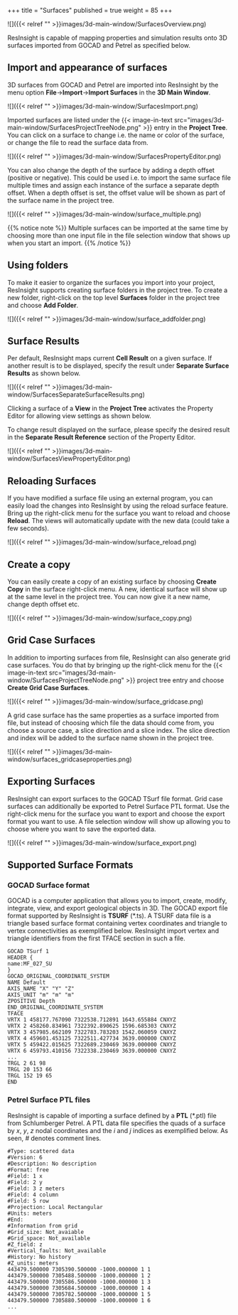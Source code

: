 +++
title = "Surfaces"
published = true
weight = 85
+++

![]({{< relref "" >}}images/3d-main-window/SurfacesOverview.png)

ResInsight is capable of mapping properties and simulation results onto 3D surfaces imported from GOCAD and Petrel as specified below. 


## Import and appearance of surfaces

3D surfaces from GOCAD and Petrel are imported into ResInsight by the menu option **File**->**Import**->**Import Surfaces** 
in the **3D Main Window**.

![]({{< relref "" >}}images/3d-main-window/SurfacesImport.png)

Imported surfaces are listed under the {{< image-in-text src="images/3d-main-window/SurfacesProjectTreeNode.png" >}} entry 
in the **Project Tree**. You can click on a surface to change i.e. the name or color of the surface, or change the file to read the surface data from. 

![]({{< relref "" >}}images/3d-main-window/SurfacesPropertyEditor.png)

You can also change the depth of the surface by adding a depth offset (positive or negative). This could be used i.e. to import the same surface file multiple times and assign each instance of the surface a separate depth offset. When a depth offset is set, the offset value will be shown as part of the surface name in the project tree.

![]({{< relref "" >}}images/3d-main-window/surface_multiple.png)

{{% notice note %}}
Multiple surfaces can be imported at the same time by choosing more than one input file in the file selection window that shows up when you start an import.
{{% /notice %}}


## Using folders

To make it easier to organize the surfaces you import into your project, ResInsight supports creating surface folders in the project tree. To create a new folder, right-click on the top level **Surfaces** folder in the project tree and choose **Add Folder**.

![]({{< relref "" >}}images/3d-main-window/surface_addfolder.png)


## Surface Results

Per default, ResInsight maps current **Cell Result** on a given surface. 
If another result is to be displayed, specify the result under **Separate Surface Results** as shown below.

![]({{< relref "" >}}images/3d-main-window/SurfacesSeparateSurfaceResults.png)

Clicking a surface of a **View** in the **Project Tree** activates the Property Editor for allowing view settings as shown below. 

To change result displayed on the surface, please specify the desired result in the **Separate Result Reference**
section of the Property Editor.

![]({{< relref "" >}}images/3d-main-window/SurfacesViewPropertyEditor.png)


## Reloading Surfaces

If you have modified a surface file using an external program, you can easily load the changes into ResInsight by using the reload surface feature. Bring up the right-click menu for the surface you want to reload and choose  **Reload**. The views will automatically update with the new data (could take a few seconds).

![]({{< relref "" >}}images/3d-main-window/surface_reload.png)

## Create a copy

You can easily create a copy of an existing surface by choosing  **Create Copy** in the surface right-click menu. A new, identical surface will show up at the same level in the project tree. You can now give it a new name, change depth offset etc.

![]({{< relref "" >}}images/3d-main-window/surface_copy.png)

## Grid Case Surfaces

In addition to importing surfaces from file, ResInsight can also generate grid case surfaces. You do that by bringing up the right-click menu for the {{< image-in-text src="images/3d-main-window/SurfacesProjectTreeNode.png" >}} project tree entry and choose **Create Grid Case Surfaces**.

![]({{< relref "" >}}images/3d-main-window/surface_gridcase.png)

A grid case surface has the same properties as a surface imported from file, but instead of choosing which file the data should come from, you choose a source case, a slice direction and a slice index. The slice direction and index will be added to the surface name shown in the project tree.

![]({{< relref "" >}}images/3d-main-window/surfaces_gridcaseproperties.png)


## Exporting Surfaces

ResInsight can export surfaces to the GOCAD TSurf file format. Grid case surfaces can additionally be exported to Petrel Surface PTL format. Use the right-click menu for the surface you want to export and choose the export format you want to use. A file selection window will show up allowing you to choose where you want to save the exported data.

![]({{< relref "" >}}images/3d-main-window/surface_export.png)

## Supported Surface Formats

### GOCAD Surface format

GOCAD is a computer application that allows you to import, create, modify, integrate, view, and export geological objects in 3D.
The GOCAD export file format supported by ResInsight is **TSURF** (*.ts). 
A TSURF data file is a triangle based surface format containing vertex coordinates and triangle to vertex connectivities as exemplified below. 
ResInsight import vertex and triangle identifiers from the first TFACE section in such a file.

```
GOCAD TSurf 1 
HEADER { 
name:MF_027_SU 
} 
GOCAD_ORIGINAL_COORDINATE_SYSTEM 
NAME Default 
AXIS_NAME "X" "Y" "Z" 
AXIS_UNIT "m" "m" "m" 
ZPOSITIVE Depth 
END_ORIGINAL_COORDINATE_SYSTEM 
TFACE 
VRTX 1 458177.767090 7322538.712891 1643.655884 CNXYZ 
VRTX 2 458260.834961 7322392.890625 1596.685303 CNXYZ 
VRTX 3 457985.662109 7322783.783203 1542.060059 CNXYZ 
VRTX 4 459601.453125 7322511.427734 3639.000000 CNXYZ 
VRTX 5 459422.015625 7322689.230469 3639.000000 CNXYZ 
VRTX 6 459793.410156 7322338.230469 3639.000000 CNXYZ 
...
TRGL 2 61 98  
TRGL 20 153 66  
TRGL 152 19 65  
END 
```


### Petrel Surface PTL files

ResInsight is capable of importing a surface defined by a **PTL** (*.ptl) file from Schlumberger Petrel.
A PTL data file specifies the quads of a surface by *x*, *y*, *z* nodal coordinates and the *i* and *j* indices as exemplified below. 
As seen, *#* denotes comment lines.

```
#Type: scattered data
#Version: 6
#Description: No description
#Format: free
#Field: 1 x
#Field: 2 y
#Field: 3 z meters
#Field: 4 column
#Field: 5 row
#Projection: Local Rectangular
#Units: meters
#End: 
#Information from grid
#Grid_size: Not_avaiable
#Grid_space: Not_available
#Z_field: z
#Vertical_faults: Not_available
#History: No history
#Z_units: meters
443479.500000 7305390.500000 -1000.000000 1 1
443479.500000 7305488.500000 -1000.000000 1 2
443479.500000 7305586.500000 -1000.000000 1 3
443479.500000 7305684.500000 -1000.000000 1 4
443479.500000 7305782.500000 -1000.000000 1 5
443479.500000 7305880.500000 -1000.000000 1 6
...
```




